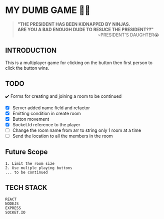 # MY DUMB GAME 😬😬

> **"THE PRESIDENT HAS BEEN KIDNAPPED BY NINJAS.<BR/>ARE YOU A BAD ENOUGH DUDE TO RESUCE THE PRESIDENT??"<BR/>** &nbsp;&nbsp;&nbsp;&nbsp;&nbsp;&nbsp;&nbsp;&nbsp;&nbsp;&nbsp;&nbsp;&nbsp;&nbsp;&nbsp;&nbsp;&nbsp;&nbsp;&nbsp;&nbsp;&nbsp;&nbsp;&nbsp;&nbsp;&nbsp;&nbsp;&nbsp;&nbsp;&nbsp;&nbsp;&nbsp;&nbsp;&nbsp;&nbsp;&nbsp;&nbsp;&nbsp;&nbsp;&nbsp;&nbsp;&nbsp;&nbsp;&nbsp;&nbsp;&nbsp;&nbsp;&nbsp;&nbsp;&nbsp;&nbsp;&nbsp;&nbsp;&nbsp;&nbsp;&nbsp;&nbsp;&nbsp;&nbsp;&nbsp;&nbsp;&nbsp;&nbsp;&nbsp;&nbsp;&nbsp;&nbsp;~PRESIDENT'S DAUGHTER😭

## INTRODUCTION

This is a multiplayer game for clicking on the button then first person to click the button wins.

## TODO

:heavy_check_mark: Forms for creating and joining a room to be continued

- [x] Server added name field and refactor
- [x] Emitting condition in create room
- [x] Button movement
- [x] Socket.Id reference to the player
- [ ] Change the room name from arr to string only 1 room at a time
- [ ] Send the location to all the members in the room

## Future Scope

    1. Limit the room size
    2. Use muliple playing buttons
    ... to be continued

## TECH STACK

    REACT
    NODEJS
    EXPRESS
    SOCKET.IO
